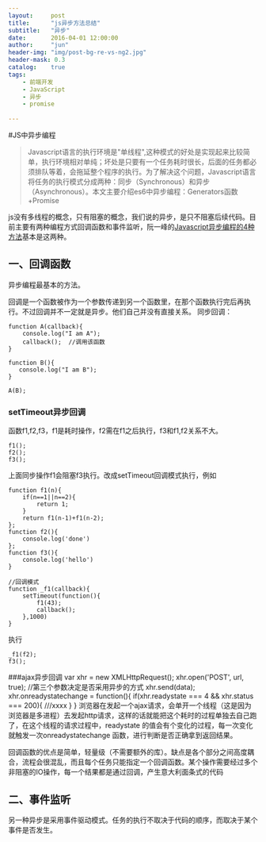 ```yaml
---
layout:     post
title:      "js异步方法总结"
subtitle:   "异步"
date:       2016-04-01 12:00:00
author:     "jun"
header-img: "img/post-bg-re-vs-ng2.jpg"
header-mask: 0.3
catalog:    true
tags:
    - 前端开发
    - JavaScript
    - 异步
    - promise
 
---
```


#JS中异步编程
> Javascript语言的执行环境是"单线程",这种模式的好处是实现起来比较简单，执行环境相对单纯；坏处是只要有一个任务耗时很长，后面的任务都必须排队等着，会拖延整个程序的执行。为了解决这个问题，Javascript语言将任务的执行模式分成两种：同步（Synchronous）和异步（Asynchronous）。本文主要介绍es6中异步编程：Generators函数+Promise

js没有多线程的概念，只有阻塞的概念，我们说的异步，是只不阻塞后续代码。目前主要有两种编程方式回调函数和事件监听，阮一峰的[Javascript异步编程的4种方法](http://www.ruanyifeng.com/blog/2012/12/asynchronous%EF%BC%BFjavascript.html)基本是这两种。
## 一、回调函数
异步编程最基本的方法。

回调是一个函数被作为一个参数传递到另一个函数里，在那个函数执行完后再执行。不过回调并不一定就是异步。他们自己并没有直接关系。
同步回调：

	function A(callback){
	    console.log("I am A");
	    callback();  //调用该函数
	}

	function B(){
	   console.log("I am B");
	}

	A(B);

### setTimeout异步回调

函数f1,f2,f3，f1是耗时操作，f2需在f1之后执行，f3和f1,f2关系不大。

	f1();
	f2();
	f3();

上面同步操作f1会阻塞f3执行。改成setTimeout回调模式执行，例如

	function f1(n){
    	if(n==1||n==2){
	        return 1;
	    }
    	return f1(n-1)+f1(n-2);
	};
	function f2(){
		console.log('done')
	};
	function f3(){
		console.log('hello')
	}
	
	//回调模式
	function _f1(callback){
		setTimeout(function(){
			f1(43);
			callback();
		},1000)
	}
执行

	_f1(f2);
	f3();

###ajax异步回调
	var xhr = new XMLHttpRequest();
    xhr.open('POST', url, true);   //第三个参数决定是否采用异步的方式
    xhr.send(data);
    xhr.onreadystatechange = function(){
        if(xhr.readystate === 4 && xhr.status === 200){
                ///xxxx
        }
    }
浏览器在发起一个ajax请求，会单开一个线程（这是因为浏览器是多进程）去发起http请求，这样的话就能把这个耗时的过程单独去自己跑了，在这个线程的请求过程中，readystate 的值会有个变化的过程，每一次变化就触发一次onreadystatechange 函数，进行判断是否正确拿到返回结果。

回调函数的优点是简单，轻量级（不需要额外的库）。缺点是各个部分之间高度耦合，流程会很混乱，而且每个任务只能指定一个回调函数。某个操作需要经过多个非阻塞的IO操作，每一个结果都是通过回调，产生意大利面条式的代码

## 二、事件监听
另一种异步是采用事件驱动模式。任务的执行不取决于代码的顺序，而取决于某个事件是否发生。

